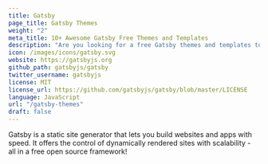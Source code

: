 ```yaml
---
title: Gatsby
page_title: Gatsby Themes
weight: "2"
meta_title: 10+ Awesome Gatsby Free Themes and Templates
description: "Are you looking for a free Gatsby themes and templates to get started with your next project! We listied some of the best Gatsby themes that are compeletely free."
icon: /images/icons/gatsby.svg
website: https://gatsbyjs.org
github_path: gatsbyjs/gatsby
twitter_username: gatsbyjs
license: MIT
license_url: https://github.com/gatsbyjs/gatsby/blob/master/LICENSE
language: JavaScript
url: "/gatsby-themes"
draft: false
---
```

Gatsby is a static site generator that lets you build websites and apps with speed. It offers the control of dynamically rendered sites with scalability - all in a free open source framework!
